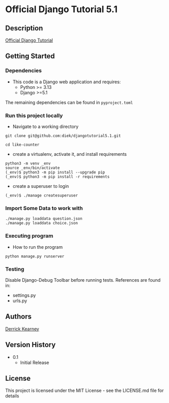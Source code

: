 # Official Django Tutorial 5.1



## Description

 [Official Django Tutorial](https://docs.djangoproject.com/en/5.1/intro/tutorial01/)

## Getting Started

### Dependencies

* This code is a Django web application and requires:
  - Python >= 3.13   
  - Django >=5.1    

The remaining dependencies can be found in `pyproject.toml`
  

### Run this project locally

* Navigate to a working directory
```
git clone git@github.com:diek/djangotutorial5.1.git  

cd like-counter  
```
* create a virtualenv, activate it, and install requirements  
```
python3 -m venv _env  
source _env/bin/activate  
(_env)$ python3 -m pip install --upgrade pip  
(_env)$ python3 -m pip install -r requirements  
```
* create a superuser to login
```
(_env)$ ./manage createsuperuser
```

### Import Some Data to work with
```
./manage.py loaddata question.json  
./manage.py loaddata choice.json    
```

### Executing program

* How to run the program
```
python manage.py runserver   
```

### Testing
Disable Django-Debug Toolbar before running tests. References are found in:
- settings.py
- urls.py

## Authors

[Derrick Kearney](mailto:d_kearney@bellaliant.net)  


## Version History

* 0.1
    * Initial Release  

## License

This project is licensed under the MIT License - see the LICENSE.md file for details  
